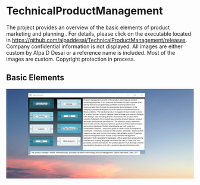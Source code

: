 # TechnicalProductManagement

The project provides an overview of the basic elements of product marketing and planning . For details, please click on the executable located in 
https://github.com/alpaddesai/TechnicalProductManagement/releases. Company confidential information is not displayed. 
All images are either custom by Alpa D Desai or a reference name is included. Most of the images are custom. Copyright protection in process.

## Basic Elements

![image](Basic_elements.png)

